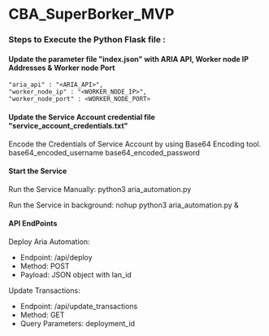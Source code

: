 # CBA_SuperBorker_MVP

### Steps to Execute the Python Flask file :

#### Update the parameter file "index.json" with ARIA API, Worker node IP Addresses & Worker node Port

    "aria_api" : "<ARIA_API>",
    "worker_node_ip" : "<WORKER_NODE_IP>",
    "worker_node_port" : <WORKER_NODE_PORT>

#### Update the Service Account credential file "service_account_credentials.txt"
Encode the Credentials of Service Account by using Base64 Encoding tool.
base64_encoded_username
base64_encoded_password

#### Start the Service 
Run the Service Manually:
python3 aria_automation.py

Run the Service in background:
nohup python3 aria_automation.py &

#### API EndPoints 
Deploy Aria Automation:
- Endpoint: /api/deploy
- Method: POST
- Payload: JSON object with lan_id

Update Transactions:
- Endpoint: /api/update_transactions
- Method: GET
- Query Parameters: deployment_id




